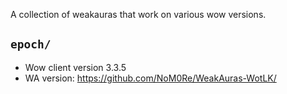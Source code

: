 A collection of weakauras that work on various wow versions.

## `epoch/`

- Wow client version 3.3.5
- WA version: https://github.com/NoM0Re/WeakAuras-WotLK/
